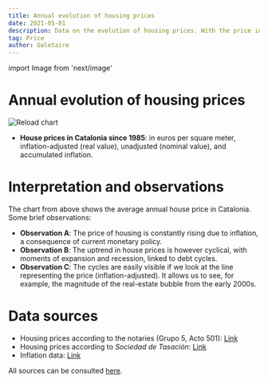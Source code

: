 ```yaml
---
title: Annual evolution of housing prices
date: 2021-05-01
description: Data on the evolution of housing prices. With the price in euros per m2 adjusted for inflation, unadjusted, and with the sum in euros of accumulated inflation.
tag: Price
author: Galetaire
---
```


import Image from 'next/image'

# Annual evolution of housing prices

<Image
  src="/images/preuhistoric.png"
  alt="Reload chart"
  width={4727}
  height={2078}
  priority
  className="next-image"
/>

- **House prices in Catalonia since 1985**: in euros per square meter, inflation-adjusted (real value), unadjusted (nominal value), and accumulated inflation.

# Interpretation and observations

The chart from above shows the average annual house price in Catalonia. Some brief observations:

- **Observation A**: The price of housing is constantly rising due to inflation, a consequence of current monetary policy.
- **Observation B**: The uptrend in house prices is however cyclical, with moments of expansion and recession, linked to debt cycles.
- **Observation C**: The cycles are easily visible if we look at the line representing the price (inflation-adjusted). It allows us to see, for example, the magnitude of the real-estate bubble from the early 2000s.

# Data sources

- Housing prices according to the notaries (Grupo 5, Acto 501): [Link](http://www.notariado.org/liferay/web/cien/estadisticas-al-completo)
- Housing prices according to _Sociedad de Tasación_: [Link](https://www.st-tasacion.es/informe-de-tendencias-digital/)
- Inflation data: [Link](https://www.inflation.eu/en/inflation-rates/spain/historic-inflation/cpi-inflation-spain.aspx)

All sources can be consulted [here](http://catalanhousing.galetaire.hns.to/methodology).
